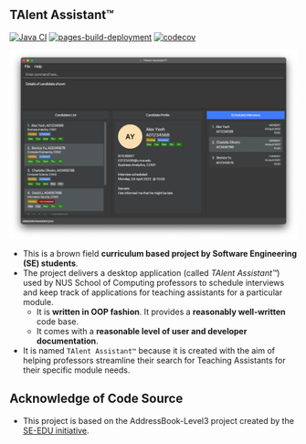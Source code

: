 ## TAlent Assistant™

[![Java CI](https://github.com/AY2122S2-CS2103-F11-2/tp/actions/workflows/gradle.yml/badge.svg)](https://github.com/AY2122S2-CS2103-F11-2/tp/actions/workflows/gradle.yml)
[![pages-build-deployment](https://github.com/AY2122S2-CS2103-F11-2/tp/actions/workflows/pages/pages-build-deployment/badge.svg)](https://github.com/AY2122S2-CS2103-F11-2/tp/actions/workflows/pages/pages-build-deployment)
[![codecov](https://codecov.io/gh/AY2122S2-CS2103-F11-2/tp/branch/master/graph/badge.svg)](https://codecov.io/gh/AY2122S2-CS2103-F11-2/tp)

![Ui](docs/images/Ui.png)

* This is a brown field **curriculum based project by Software Engineering (SE) students**.<br>
* The project delivers a desktop application (called _TAlent Assistant™_) used by NUS School of Computing professors to schedule interviews and
  keep track of applications for teaching assistants for a particular module.
  * It is **written in OOP fashion**. It provides a **reasonably well-written** code base.
  * It comes with a **reasonable level of user and developer documentation**.
* It is named `TAlent Assistant™`  because it is created with the aim of helping professors streamline their search for
  Teaching Assistants for their specific module needs.

## Acknowledge of Code Source

* This project is based on the AddressBook-Level3 project created by the [SE-EDU initiative](https://se-education.org).
